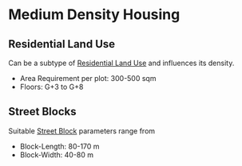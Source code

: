 # Medium Density Housing

## Residential Land Use
Can be a subtype of [Residential Land Use]() and influences its density.

* Area Requirement per plot: 300-500 sqm
* Floors: G+3 to G+8

## Street Blocks
Suitable [Street Block]() parameters range from

* Block-Length: 80-170 m
* Block-Width: 40-80 m

